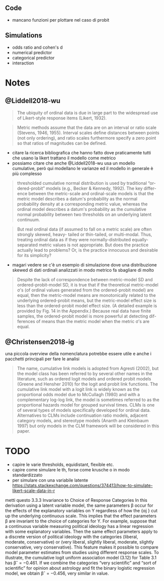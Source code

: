 ## Code

- mancano funzioni per plottare nel caso di probit

## Simulations

- odds ratio and cohen's d
- numerical predictor
- categorical predictor
- interaction

# Notes

## @Liddell2018-wu

> The ubiquity of ordinal data is due in large part to the widespread use of Likert-style response items (Likert, 1932).

> Metric methods assume that the data are on an interval or ratio scale (Stevens, 1946, 1955). Interval scales define distances between points (not only ordering), and ratio scales furthermore specify a zero point so that ratios of magnitudes can be defined.

- citare la ricerca bibliografica che hanno fatto dove praticamente tutti che usano la likert trattano il modello come metrico
- possiamo citare che anche @Liddell2018-wu usa un modello cumulative, però qui modellano le varianze ed il modello in generale è più complesso

> thresholded cumulative normal distribution is used by traditional “or- dered-probit” models (e.g., Becker & Kennedy, 1992). The key differ- ence between the metric-scale and ordinal-scale models is that the metric model describes a datum's probability as the normal probability density at a corresponding metric value, whereas the ordinal model describes a datum's probability as the cumulative normal probability between two thresholds on an underlying latent continuum.

>But real ordinal data (if assumed to fall on a metric scale) are often strongly skewed, heavy- tailed or thin-tailed, or multi-modal. Thus, treating ordinal data as if they were normally-distributed equally-separated metric values is not appropriate. But does the practice actually lead to problems? Or, is the practice innocuous and desirable for its simplicity?

- magari vedere se c'è un esempio di simulazione dove una distribuzione skewed di dati ordinali analizzati in modo metrico fa sbagliare di molto 


> Despite the lack of correspondence between metric-model SD and ordered-probit-model SD, it is true that if the theoretical metric-model σ’s (of ordinal values generated from the ordered-probit model) are equal, then the metric-model means are monotonically related to the underlying ordered-probit means, but the metric-model effect size is less than the ordered-probit model effect size. (A detailed example is provided by Fig. 14 in the Appendix.) Because real data have finite samples, the ordered-probit model is more powerful at detecting dif- ferences of means than the metric model when the metric σ’s are equal.

## @Christensen2018-ig

una piccola overview della nomenclatura potrebbe essere utile e anche i pacchetti principali per fare le analisi

> The name, cumulative link models is adopted from Agresti (2002), but the model class has been referred to by several other names in the literature, such as ordered logit models and ordered probit models (Greene and Hensher 2010) for the logit and probit link functions. The cumulative link model with a logit link is widely known as the proportional odds model due to McCullagh (1980) and with a complementary log-log link, the model is sometimes referred to as the proportional hazards model for grouped survival times. CLMs is one of several types of models specifically developed for ordinal data. Alternatives to CLMs include continuation ratio models, adjacent category models, and stereotype models (Ananth and Kleinbaum 1997) but only models in the CLM framework will be considered in this paper.

# TODO

- capire le varie thresholds, equidistant, flexible etc.
- capire come simulare le th, forse come krusche o in modo standardizzato  
- per simulare con una variabile latente https://stats.stackexchange.com/questions/374413/how-to-simulate-likert-scale-data-in-r

metti questo 
3.3.3 Invariance to Choice of Response Categories In this derivation using a latent variable model, the same parameters β occur for the effects of the explanatory variables on Y regardless of how the {αj } cut up the underlying continuous scale. This implies that the effect parameters β are invariant to the choice of categories for Y. For example, suppose that a continuous variable measuring political ideology has a linear regression with some explanatory variables. Then the same effect parameters apply to a discrete version of political ideology with the categories (liberal, moderate, conservative) or (very liberal, slightly liberal, moderate, slightly conservative, very conservative). This feature makes it possible to compare model parameter estimates from studies using different response scales. To illustrate, the cumulative logit uniform association model (3.12) for Table 3.1 has βˆ = −0.461. If we combine the categories “very scientific” and “sort of scientific” for opinion about astrology and fit the binary logistic regression model, we obtain βˆ = −0.456, very similar in value.